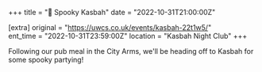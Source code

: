 +++
title = "👻 Spooky Kasbah"
date = "2022-10-31T21:00:00Z"

[extra]
original = "https://uwcs.co.uk/events/kasbah-22t1w5/"    
ent_time = "2022-10-31T23:59:00Z"
location = "Kasbah Night Club"
+++

Following our pub meal in the City Arms, we'll be heading off to Kasbah for some spooky partying\!

